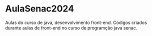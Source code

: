# AulaSenac2024
 Aulas do curso de java, desenvolvimento front-end.
Códigos criados durante aulas de front-end no curso de programção java senac.
